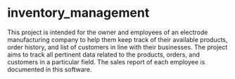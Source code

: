 # inventory_management
This project is intended for the owner and employees of an electrode manufacturing company to help them keep track of their available products, order history, and list of customers in line with their businesses. The project aims to track all pertinent data related to the products, orders, and customers in a particular field. The sales report of each employee is documented in this software.
